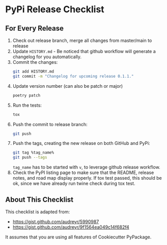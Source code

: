 # PyPi Release Checklist

## For Every Release

1. Check out release branch, merge all changes from master/main to release
1. Update `HISTORY.md` - Be noticed that github workflow will generate a changelog for you automatically.
1. Commit the changes:
    ```bash
    git add HISTORY.md
    git commit -m "Changelog for upcoming release 0.1.1."
    ```
3. Update version number (can also be patch or major)
    ```bash
    poetry patch
    ```
4. Run the tests:
    ```bash
    tox
    ```
5. Push the commit to release branch:
    ```bash
    git push
    ```
6. Push the tags, creating the new release on both GitHub and PyPi:
    ```bash
    git tag %tag_name%
    git push --tags
    ```
    `tag_name` has to be started with `v`, to leverage github release workflow.
7. Check the PyPI listing page to make sure that the README, release
notes, and road map display properly. If tox test passed, this should be ok, since
we have already run twine check during tox test.

## About This Checklist

This checklist is adapted from:

- <https://gist.github.com/audreyr/5990987>
- <https://gist.github.com/audreyr/9f1564ea049c14f682f4>

It assumes that you are using all features of Cookiecutter PyPackage.
